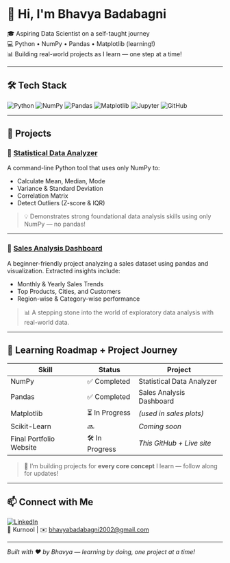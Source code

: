 
# 👋 Hi, I'm Bhavya Badabagni

🎓 Aspiring Data Scientist on a self-taught journey  
💻 Python • NumPy • Pandas • Matplotlib (learning!)  
📊 Building real-world projects as I learn — one step at a time!

---

## 🛠️ Tech Stack

![Python](https://img.shields.io/badge/Python-3776AB?style=flat&logo=python&logoColor=white)
![NumPy](https://img.shields.io/badge/NumPy-013243?style=flat&logo=numpy&logoColor=white)
![Pandas](https://img.shields.io/badge/Pandas-150458?style=flat&logo=pandas&logoColor=white)
![Matplotlib](https://img.shields.io/badge/Matplotlib-11557C?style=flat&logo=matplotlib&logoColor=white)
![Jupyter](https://img.shields.io/badge/Jupyter-F37626?style=flat&logo=jupyter&logoColor=white)
![GitHub](https://img.shields.io/badge/GitHub-181717?style=flat&logo=github&logoColor=white)

---

## 📌 Projects

### 🔹 [Statistical Data Analyzer](https://github.com/bhavyaasekhar/statistical-data-analyzer)
A command-line Python tool that uses only NumPy to:
- Calculate Mean, Median, Mode
- Variance & Standard Deviation
- Correlation Matrix
- Detect Outliers (Z-score & IQR)

> 💡 Demonstrates strong foundational data analysis skills using only NumPy — no pandas!

---

### 🔹 [Sales Analysis Dashboard](https://github.com/bhavyaasekhar/sales_analysis_dashboard)
A beginner-friendly project analyzing a sales dataset using pandas and visualization. Extracted insights include:
- Monthly & Yearly Sales Trends  
- Top Products, Cities, and Customers  
- Region-wise & Category-wise performance

> 📊 A stepping stone into the world of exploratory data analysis with real-world data.

---

## 🧭 Learning Roadmap + Project Journey

| Skill          | Status           | Project                         |
|----------------|------------------|----------------------------------|
| NumPy          | ✅ Completed      | Statistical Data Analyzer       |
| Pandas         | ✅ Completed      | Sales Analysis Dashboard        |
| Matplotlib     | ⏳ In Progress    | *(used in sales plots)*         |
| Scikit-Learn   | 🔜                | *Coming soon*                   |
| Final Portfolio Website | 🛠️ In Progress | *This GitHub + Live site*  |

> 🚀 I’m building projects for **every core concept** I learn — follow along for updates!

---

## 📫 Connect with Me

[![LinkedIn](https://img.shields.io/badge/LinkedIn-blue?logo=linkedin)](https://linkedin.com/in/bhavya-badabagni-437b2b228)  
📍 Kurnool | ✉️ bhavyabadabagni2002@gmail.com

---

*Built with ❤️ by Bhavya — learning by doing, one project at a time!*
